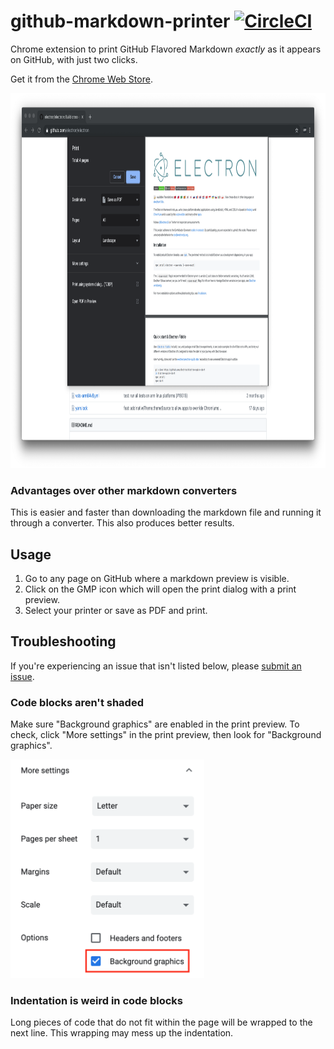 # github-markdown-printer [![CircleCI](https://circleci.com/gh/jerry1100/github-markdown-printer.svg?style=svg)](https://circleci.com/gh/jerry1100/github-markdown-printer)

Chrome extension to print GitHub Flavored Markdown *exactly* as it appears on GitHub, with just two clicks.

Get it from the [Chrome Web Store](https://chrome.google.com/webstore/detail/github-markdown-printer/fehpdlpmcegfpbkgcnaleindodeegapk).

<p align="center">
  <img src="./img/demo.png" height="600" alt="GitHub Markdown Printer demo image" />
</p>

### Advantages over other markdown converters
This is easier and faster than downloading the markdown file and running it through a converter. This also produces better results.

## Usage
1. Go to any page on GitHub where a markdown preview is visible.
2. Click on the GMP icon which will open the print dialog with a print preview.
3. Select your printer or save as PDF and print.

## Troubleshooting
If you're experiencing an issue that isn't listed below, please [submit an issue](https://github.com/jerry1100/github-markdown-printer/issues/new).

### Code blocks aren't shaded
Make sure "Background graphics" are enabled in the print preview. To check, click "More settings" in the print preview, then look for "Background graphics".

<img src="./img/background-graphics.png" height="350" alt="Background graphics setting" />

### Indentation is weird in code blocks
Long pieces of code that do not fit within the page will be wrapped to the next line. This wrapping may mess up the indentation.
